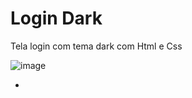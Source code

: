 # Login Dark
 
Tela login com tema dark com Html e Css
 
![image](https://user-images.githubusercontent.com/90533635/232046674-0a8ca1f5-5907-470e-8b83-265af58973d5.png)

-
